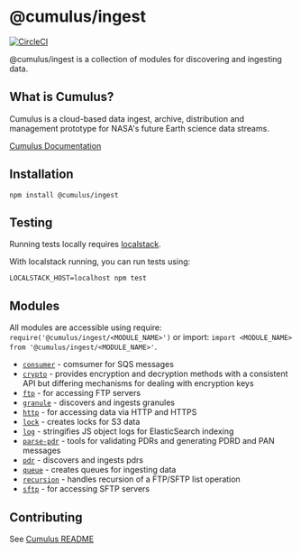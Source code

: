 # @cumulus/ingest

[![CircleCI](https://circleci.com/gh/cumulus-nasa/cumulus.svg?style=svg)](https://circleci.com/gh/cumulus-nasa/cumulus)

@cumulus/ingest is a collection of modules for discovering and ingesting data.

## What is Cumulus?

Cumulus is a cloud-based data ingest, archive, distribution and management prototype for NASA's future Earth science data streams.

[Cumulus Documentation](https://cumulus-nasa.github.io/)

## Installation

```
npm install @cumulus/ingest
```

## Testing

Running tests locally requires [localstack](https://github.com/localstack/localstack).

With localstack running, you can run tests using:

```
LOCALSTACK_HOST=localhost npm test
```

## Modules

All modules are accessible using require: `require('@cumulus/ingest/<MODULE_NAME>')` or import: `import <MODULE_NAME> from '@cumulus/ingest/<MODULE_NAME>'`.

- [`consumer`](./consumer.js) - comsumer for SQS messages
- [`crypto`](./crypto.js) - provides encryption and decryption methods with a consistent API but differing mechanisms for dealing with encryption keys
- [`ftp`](./ftp.js) - for accessing FTP servers
- [`granule`](./granule.js) - discovers and ingests granules
- [`http`](./http.js) - for accessing data via HTTP and HTTPS
- [`lock`](./lock.js) - creates locks for S3 data
- [`log`](./log.js) - stringifies JS object logs for ElasticSearch indexing
- [`parse-pdr`](./parse-pdr.js) - tools for validating PDRs and generating PDRD and PAN messages
- [`pdr`](./pdr.js) - discovers and ingests pdrs
- [`queue`](./queue.js) - creates queues for ingesting data
- [`recursion`](./recursion.js) - handles recursion of a FTP/SFTP list operation
- [`sftp`](./sftp.js) - for accessing SFTP servers

## Contributing

See [Cumulus README](https://github.com/cumulus-nasa/cumulus/blob/master/README.md#installing-and-deploying)
